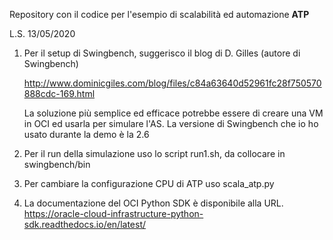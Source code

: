Repository con il codice per l'esempio di scalabilità ed automazione **ATP**

L.S. 13/05/2020

1. Per il setup di Swingbench, suggerisco il blog di D. Gilles (autore di Swingbench)

	http://www.dominicgiles.com/blog/files/c84a63640d52961fc28f750570888cdc-169.html

	La soluzione più semplice ed efficace potrebbe essere di creare una VM in OCI ed usarla per simulare l'AS.
	La versione di Swingbench che io ho usato durante la demo è la 2.6

2. Per il run della simulazione uso lo script run1.sh, da collocare in swingbench/bin

3. Per cambiare la configurazione CPU di ATP uso scala_atp.py

4. La documentazione del OCI Python SDK è disponibile alla URL.
	https://oracle-cloud-infrastructure-python-sdk.readthedocs.io/en/latest/




